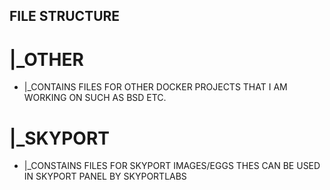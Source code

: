 ## FILE STRUCTURE 
# |_OTHER
   - |_CONTAINS FILES FOR OTHER DOCKER PROJECTS THAT I AM WORKING ON SUCH AS BSD ETC.
# |_SKYPORT
   - |_CONSTAINS FILES FOR SKYPORT IMAGES/EGGS THES CAN BE USED IN SKYPORT PANEL BY SKYPORTLABS
